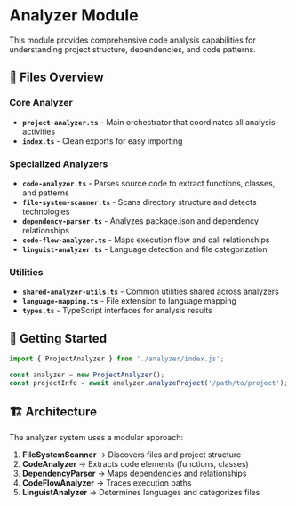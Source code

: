 # Analyzer Module

This module provides comprehensive code analysis capabilities for understanding project structure, dependencies, and code patterns.

## 📁 Files Overview

### Core Analyzer
- **`project-analyzer.ts`** - Main orchestrator that coordinates all analysis activities
- **`index.ts`** - Clean exports for easy importing

### Specialized Analyzers
- **`code-analyzer.ts`** - Parses source code to extract functions, classes, and patterns
- **`file-system-scanner.ts`** - Scans directory structure and detects technologies
- **`dependency-parser.ts`** - Analyzes package.json and dependency relationships
- **`code-flow-analyzer.ts`** - Maps execution flow and call relationships
- **`linguist-analyzer.ts`** - Language detection and file categorization

### Utilities
- **`shared-analyzer-utils.ts`** - Common utilities shared across analyzers
- **`language-mapping.ts`** - File extension to language mapping
- **`types.ts`** - TypeScript interfaces for analysis results

## 🚀 Getting Started

```typescript
import { ProjectAnalyzer } from './analyzer/index.js';

const analyzer = new ProjectAnalyzer();
const projectInfo = await analyzer.analyzeProject('/path/to/project');
```

## 🏗️ Architecture

The analyzer system uses a modular approach:
1. **FileSystemScanner** → Discovers files and project structure  
2. **CodeAnalyzer** → Extracts code elements (functions, classes)
3. **DependencyParser** → Maps dependencies and relationships
4. **CodeFlowAnalyzer** → Traces execution paths
5. **LinguistAnalyzer** → Determines languages and categorizes files